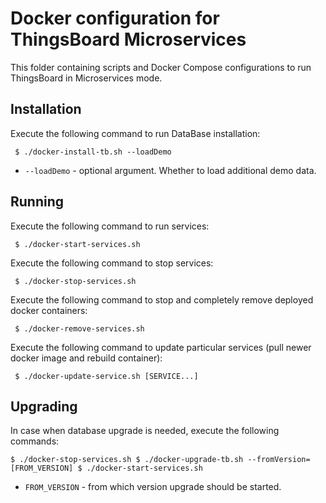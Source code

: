 # Docker configuration for ThingsBoard Microservices 

This folder containing scripts and Docker Compose configurations to run ThingsBoard in Microservices mode.

## Installation

Execute the following command to run DataBase installation:

` 
$ ./docker-install-tb.sh --loadDemo
` 

- `--loadDemo`              - optional argument. Whether to load additional demo data.

## Running

Execute the following command to run services:

` 
$ ./docker-start-services.sh
` 

Execute the following command to stop services:

` 
$ ./docker-stop-services.sh
` 

Execute the following command to stop and completely remove deployed docker containers:

` 
$ ./docker-remove-services.sh
` 

Execute the following command to update particular services (pull newer docker image and rebuild container):

` 
$ ./docker-update-service.sh [SERVICE...]
` 

## Upgrading 

In case when database upgrade is needed, execute the following commands:

`
$ ./docker-stop-services.sh
$ ./docker-upgrade-tb.sh --fromVersion=[FROM_VERSION]
$ ./docker-start-services.sh
` 

- `FROM_VERSION`              - from which version upgrade should be started.

